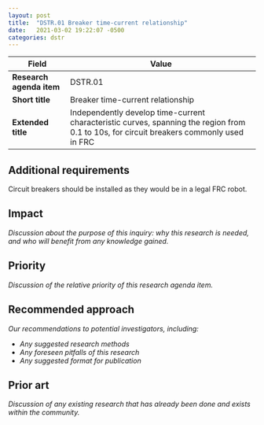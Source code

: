 ```yaml
---
layout: post
title:  "DSTR.01 Breaker time-current relationship"
date:   2021-03-02 19:22:07 -0500
categories: dstr
---
```


| Field  | Value |
| ------------- | ------------- |
| **Research agenda item**  | DSTR.01  |
| **Short title**  | Breaker time-current relationship  |
| **Extended title**  | Independently develop time-current characteristic curves, spanning the region from 0.1 to 10s, for circuit breakers commonly used in FRC  |

## Additional requirements
Circuit breakers should be installed as they would be in a legal FRC robot.

## Impact
_Discussion about the purpose of this inquiry: why this research is needed, and who will benefit from any knowledge gained._

## Priority
_Discussion of the relative priority of this research agenda item._

## Recommended approach
_Our recommendations to potential investigators, including:_
- _Any suggested research methods_
- _Any foreseen pitfalls of this research_
- _Any suggested format for publication_

## Prior art
_Discussion of any existing research that has already been done and exists within the community._
